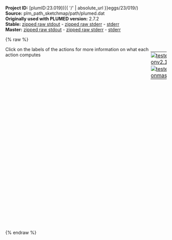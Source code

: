 **Project ID:** [plumID:23.019]({{ '/' | absolute_url }}eggs/23/019/)  
**Source:** plm_path_sketchmap/path/plumed.dat  
**Originally used with PLUMED version:** 2.7.2  
**Stable:** [zipped raw stdout](plumed.dat.plumed.stdout.txt.zip) - [zipped raw stderr](plumed.dat.plumed.stderr.txt.zip) - [stderr](plumed.dat.plumed.stderr)  
**Master:** [zipped raw stdout](plumed.dat.plumed_master.stdout.txt.zip) - [zipped raw stderr](plumed.dat.plumed_master.stderr.txt.zip) - [stderr](plumed.dat.plumed_master.stderr)  

{% raw %}
<div style="width: 100%; float:left">
<div style="width: 90%; float:left" id="value_details_data/plm_path_sketchmap/path/plumed.dat"> Click on the labels of the actions for more information on what each action computes </div>
<div style="width: 10%; float:left"><table><tr><td style="padding:1px"><a href="plumed.dat.plumed.stderr"><img src="https://img.shields.io/badge/v2.10-passing-green.svg" alt="tested onv2.10" /></a></td></tr><tr><td style="padding:1px"><a href="plumed.dat.plumed_master.stderr"><img src="https://img.shields.io/badge/master-passing-green.svg" alt="tested onmaster" /></a></td></tr></table></div></div>
<pre style="width=97%;">
<span class="plumedtooltip" style="color:green">WHOLEMOLECULES<span class="right">This action is used to rebuild molecules that can become split by the periodic boundary conditions. <a href="https://www.plumed.org/doc-master/user-doc/html/_w_h_o_l_e_m_o_l_e_c_u_l_e_s.html" style="color:green">More details</a><i></i></span></span> ...
	<span class="plumedtooltip">ENTITY0<span class="right">the atoms that make up a molecule that you wish to align<i></i></span></span>=1-6304 <span style="color:blue" class="comment"># plm5</span>
	<span class="plumedtooltip">ENTITY1<span class="right">the atoms that make up a molecule that you wish to align<i></i></span></span>=6305-6353 <span style="color:blue" class="comment"># lig</span>
... WHOLEMOLECULES
<br/><span style="display:none;" id="data/plm_path_sketchmap/path/plumed.dat">The WHOLEMOLECULES action with label <b></b> calculates something</span><span class="plumedtooltip" style="color:green">PATHMSD<span class="right">This Colvar calculates path collective variables. <a href="https://www.plumed.org/doc-master/user-doc/html/_p_a_t_h_m_s_d.html" style="color:green">More details</a><i></i></span></span> ...
	<span class="plumedtooltip">LABEL<span class="right">a label for the action so that its output can be referenced in the input to other actions<i></i></span></span>=<b name="data/plm_path_sketchmap/path/plumed.datp1" onclick='showPath("data/plm_path_sketchmap/path/plumed.dat","data/plm_path_sketchmap/path/plumed.datp1","data/plm_path_sketchmap/path/plumed.datp1","black")'>p1</b><span style="display:none;" id="data/plm_path_sketchmap/path/plumed.datp1">The PATHMSD action with label <b>p1</b> calculates the following quantities:<table  align="center" frame="void" width="95%" cellpadding="5%"><tr><td width="5%"><b> Quantity </b>  </td><td width="5%"><b> Type </b>  </td><td><b> Description </b> </td></tr><tr><td width="5%">p1.sss</td><td width="5%"><font color="black">scalar</font></td><td>the position on the path</td></tr><tr><td width="5%">p1.zzz</td><td width="5%"><font color="black">scalar</font></td><td>the distance from the path</td></tr></table></span>
	<span class="plumedtooltip">REFERENCE<span class="right">the pdb is needed to provide the various milestones<i></i></span></span>=path_15f.pdb
	<span class="plumedtooltip">LAMBDA<span class="right">the lambda parameter is needed for smoothing, is in the units of plumed<i></i></span></span>=961 <span style="color:blue" class="comment"># lambda=2.3/(average_RMSD_between_frames)**2    2.3/0.048907^2</span>
	<span class="plumedtooltip">NEIGH_SIZE<span class="right">size of the neighbor list<i></i></span></span>=5
... PATHMSD
<br/><span id="data/plm_path_sketchmap/path/plumed.datdefmetad_short"><span class="plumedtooltip" style="color:green">METAD<span class="right">Used to performed metadynamics on one or more collective variables. This action has <a class="toggler" href='javascript:;' onclick='toggleDisplay("data/plm_path_sketchmap/path/plumed.datdefmetad");'>hidden defaults</a>. <a href="https://www.plumed.org/doc-master/user-doc/html/_m_e_t_a_d.html">More details</a><i></i></span></span> ...
	<span class="plumedtooltip">LABEL<span class="right">a label for the action so that its output can be referenced in the input to other actions<i></i></span></span>=<b name="data/plm_path_sketchmap/path/plumed.datmetad" onclick='showPath("data/plm_path_sketchmap/path/plumed.dat","data/plm_path_sketchmap/path/plumed.datmetad","data/plm_path_sketchmap/path/plumed.datmetad","black")'>metad</b><span style="display:none;" id="data/plm_path_sketchmap/path/plumed.datmetad">The METAD action with label <b>metad</b> calculates the following quantities:<table  align="center" frame="void" width="95%" cellpadding="5%"><tr><td width="5%"><b> Quantity </b>  </td><td width="5%"><b> Type </b>  </td><td><b> Description </b> </td></tr><tr><td width="5%">metad.bias</td><td width="5%"><font color="black">scalar</font></td><td>the instantaneous value of the bias potential</td></tr><tr><td width="5%">metad.rbias</td><td width="5%"><font color="black">scalar</font></td><td>the instantaneous value of the bias normalized using the c(t) reweighting factor [rbias=bias-rct].This component can be used to obtain a reweighted histogram.</td></tr><tr><td width="5%">metad.rct</td><td width="5%"><font color="black">scalar</font></td><td>the reweighting factor c(t).</td></tr></table></span>
	<span class="plumedtooltip">ARG<span class="right">the labels of the scalars on which the bias will act<i></i></span></span>=<b name="data/plm_path_sketchmap/path/plumed.datp1">p1.sss</b>,<b name="data/plm_path_sketchmap/path/plumed.datp1">p1.zzz</b>
	<span class="plumedtooltip">SIGMA<span class="right">the widths of the Gaussian hills<i></i></span></span>=0.1,0.001
	<span class="plumedtooltip">HEIGHT<span class="right">the heights of the Gaussian hills<i></i></span></span>=3.0
	<span class="plumedtooltip">PACE<span class="right">the frequency for hill addition<i></i></span></span>=500
	<span class="plumedtooltip">TEMP<span class="right">the system temperature - this is only needed if you are doing well-tempered metadynamics<i></i></span></span>=298
	<span class="plumedtooltip">BIASFACTOR<span class="right">use well tempered metadynamics and use this bias factor<i></i></span></span>=10
	<span class="plumedtooltip">GRID_MIN<span class="right">the lower bounds for the grid<i></i></span></span>=-1,-0.1
	<span class="plumedtooltip">GRID_MAX<span class="right">the upper bounds for the grid<i></i></span></span>=16,0.2
	<span class="plumedtooltip">GRID_BIN<span class="right">the number of bins for the grid<i></i></span></span>=400,800
	<span class="plumedtooltip">CALC_RCT<span class="right"> calculate the c(t) reweighting factor and use that to obtain the normalized bias [rbias=bias-rct]<i></i></span></span>
	<span class="plumedtooltip">FMT<span class="right">specify format for HILLS files (useful for decrease the number of digits in regtests)<i></i></span></span>=%8.4f
... METAD
</span><span id="data/plm_path_sketchmap/path/plumed.datdefmetad_long" style="display:none;"><span class="plumedtooltip" style="color:green">METAD<span class="right">Used to performed metadynamics on one or more collective variables. This action uses the <a class="toggler" href='javascript:;' onclick='toggleDisplay("data/plm_path_sketchmap/path/plumed.datdefmetad");'>defaults shown here</a>. <a href="https://www.plumed.org/doc-master/user-doc/html/_m_e_t_a_d.html">More details</a><i></i></span></span> ...
	<span class="plumedtooltip">LABEL<span class="right">a label for the action so that its output can be referenced in the input to other actions<i></i></span></span>=<b name="data/plm_path_sketchmap/path/plumed.datmetad" onclick='showPath("data/plm_path_sketchmap/path/plumed.dat","data/plm_path_sketchmap/path/plumed.datmetad","data/plm_path_sketchmap/path/plumed.datmetad","black")'>metad</b>
	<span class="plumedtooltip">ARG<span class="right">the labels of the scalars on which the bias will act<i></i></span></span>=<b name="data/plm_path_sketchmap/path/plumed.datp1">p1.sss</b>,<b name="data/plm_path_sketchmap/path/plumed.datp1">p1.zzz</b>
	<span class="plumedtooltip">SIGMA<span class="right">the widths of the Gaussian hills<i></i></span></span>=0.1,0.001
	<span class="plumedtooltip">HEIGHT<span class="right">the heights of the Gaussian hills<i></i></span></span>=3.0
	<span class="plumedtooltip">PACE<span class="right">the frequency for hill addition<i></i></span></span>=500
	<span class="plumedtooltip">TEMP<span class="right">the system temperature - this is only needed if you are doing well-tempered metadynamics<i></i></span></span>=298
	<span class="plumedtooltip">BIASFACTOR<span class="right">use well tempered metadynamics and use this bias factor<i></i></span></span>=10
	<span class="plumedtooltip">GRID_MIN<span class="right">the lower bounds for the grid<i></i></span></span>=-1,-0.1
	<span class="plumedtooltip">GRID_MAX<span class="right">the upper bounds for the grid<i></i></span></span>=16,0.2
	<span class="plumedtooltip">GRID_BIN<span class="right">the number of bins for the grid<i></i></span></span>=400,800
	<span class="plumedtooltip">CALC_RCT<span class="right"> calculate the c(t) reweighting factor and use that to obtain the normalized bias [rbias=bias-rct]<i></i></span></span>
	<span class="plumedtooltip">FMT<span class="right">specify format for HILLS files (useful for decrease the number of digits in regtests)<i></i></span></span>=%8.4f
 <span class="plumedtooltip">FILE<span class="right"> a file in which the list of added hills is stored<i></i></span></span>=HILLS
... METAD
</span><br/><span class="plumedtooltip" style="color:green">UPPER_WALLS<span class="right">Defines a wall for the value of one or more collective variables, <a href="https://www.plumed.org/doc-master/user-doc/html/_u_p_p_e_r__w_a_l_l_s.html" style="color:green">More details</a><i></i></span></span> <span class="plumedtooltip">ARG<span class="right">the arguments on which the bias is acting<i></i></span></span>=<b name="data/plm_path_sketchmap/path/plumed.datp1">p1.zzz</b> <span class="plumedtooltip">AT<span class="right">the positions of the wall<i></i></span></span>=0.05 <span class="plumedtooltip">KAPPA<span class="right">the force constant for the wall<i></i></span></span>=50000 <span class="plumedtooltip">EXP<span class="right"> the powers for the walls<i></i></span></span>=2 <span class="plumedtooltip">OFFSET<span class="right"> the offset for the start of the wall<i></i></span></span>=0 <span class="plumedtooltip">LABEL<span class="right">a label for the action so that its output can be referenced in the input to other actions<i></i></span></span>=<b name="data/plm_path_sketchmap/path/plumed.datp1-zzz_uwall" onclick='showPath("data/plm_path_sketchmap/path/plumed.dat","data/plm_path_sketchmap/path/plumed.datp1-zzz_uwall","data/plm_path_sketchmap/path/plumed.datp1-zzz_uwall","black")'>p1-zzz_uwall</b><span style="display:none;" id="data/plm_path_sketchmap/path/plumed.datp1-zzz_uwall">The UPPER_WALLS action with label <b>p1-zzz_uwall</b> calculates the following quantities:<table  align="center" frame="void" width="95%" cellpadding="5%"><tr><td width="5%"><b> Quantity </b>  </td><td width="5%"><b> Type </b>  </td><td><b> Description </b> </td></tr><tr><td width="5%">p1-zzz_uwall.bias</td><td width="5%"><font color="black">scalar</font></td><td>the instantaneous value of the bias potential</td></tr><tr><td width="5%">p1-zzz_uwall.force2</td><td width="5%"><font color="black">scalar</font></td><td>the instantaneous value of the squared force due to this bias potential</td></tr></table></span>
<br/><span class="plumedtooltip" style="color:green">PRINT<span class="right">Print quantities to a file. <a href="https://www.plumed.org/doc-master/user-doc/html/_p_r_i_n_t.html" style="color:green">More details</a><i></i></span></span> ...
	<span class="plumedtooltip">STRIDE<span class="right"> the frequency with which the quantities of interest should be output<i></i></span></span>=25
	<span class="plumedtooltip">ARG<span class="right">the labels of the values that you would like to print to the file<i></i></span></span>=*
	<span class="plumedtooltip">FILE<span class="right">the name of the file on which to output these quantities<i></i></span></span>=COLVAR
	<span class="plumedtooltip">FMT<span class="right">the format that should be used to output real numbers<i></i></span></span>=%8.4f
... PRINT
</pre>
{% endraw %}

